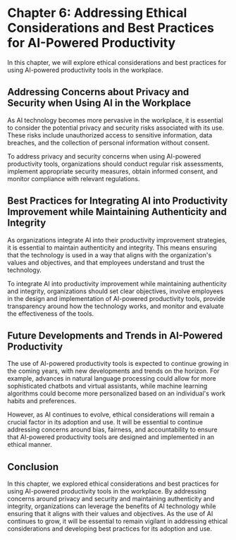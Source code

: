 Chapter 6: Addressing Ethical Considerations and Best Practices for AI-Powered Productivity
===========================================================================================

In this chapter, we will explore ethical considerations and best practices for using AI-powered productivity tools in the workplace.

Addressing Concerns about Privacy and Security when Using AI in the Workplace
-----------------------------------------------------------------------------

As AI technology becomes more pervasive in the workplace, it is essential to consider the potential privacy and security risks associated with its use. These risks include unauthorized access to sensitive information, data breaches, and the collection of personal information without consent.

To address privacy and security concerns when using AI-powered productivity tools, organizations should conduct regular risk assessments, implement appropriate security measures, obtain informed consent, and monitor compliance with relevant regulations.

Best Practices for Integrating AI into Productivity Improvement while Maintaining Authenticity and Integrity
------------------------------------------------------------------------------------------------------------

As organizations integrate AI into their productivity improvement strategies, it is essential to maintain authenticity and integrity. This means ensuring that the technology is used in a way that aligns with the organization's values and objectives, and that employees understand and trust the technology.

To integrate AI into productivity improvement while maintaining authenticity and integrity, organizations should set clear objectives, involve employees in the design and implementation of AI-powered productivity tools, provide transparency around how the technology works, and monitor and evaluate the effectiveness of the tools.

Future Developments and Trends in AI-Powered Productivity
---------------------------------------------------------

The use of AI-powered productivity tools is expected to continue growing in the coming years, with new developments and trends on the horizon. For example, advances in natural language processing could allow for more sophisticated chatbots and virtual assistants, while machine learning algorithms could become more personalized based on an individual's work habits and preferences.

However, as AI continues to evolve, ethical considerations will remain a crucial factor in its adoption and use. It will be essential to continue addressing concerns around bias, fairness, and accountability to ensure that AI-powered productivity tools are designed and implemented in an ethical manner.

Conclusion
----------

In this chapter, we explored ethical considerations and best practices for using AI-powered productivity tools in the workplace. By addressing concerns around privacy and security and maintaining authenticity and integrity, organizations can leverage the benefits of AI technology while ensuring that it aligns with their values and objectives. As the use of AI continues to grow, it will be essential to remain vigilant in addressing ethical considerations and developing best practices for its adoption and use.
